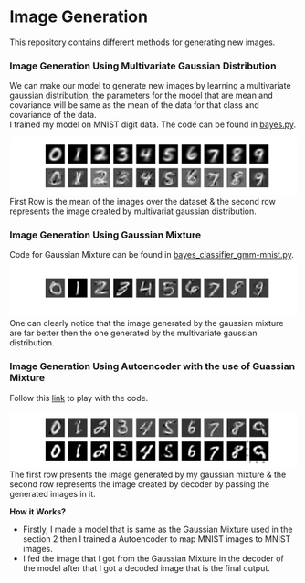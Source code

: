 # Image Generation
This repository contains different methods for generating new images.

### Image Generation Using Multivariate Gaussian Distribution 
We can make our model to generate new images by learning a multivariate gaussian distribution, the parameters for the model that are mean and covariance will be same as the mean of the data for that class and covariance of the data. <br>
I trained my model on MNIST digit data. The code can be found in [bayes.py](https://github.com/i-m-vivek/generating_images/blob/master/bayes.py).


![Bayes Generated Images](https://github.com/i-m-vivek/generating_images/blob/master/images/Bayes_Gen/generated_image-40000.png)
First Row is the mean of the images over the dataset & the second row represents the image created by multivariat gaussian distribution.<br>

### Image Generation Using Gaussian Mixture 
Code for Gaussian Mixture can be found in [bayes_classifier_gmm-mnist.py](https://github.com/i-m-vivek/generating_images/blob/master/bayes_classifier_gmm-mnist.py).
![Gaussian Mixture Generated Images](https://github.com/i-m-vivek/generating_images/blob/master/images/gmm_images/generated_image.png)<br>
One can clearly notice that the image generated by the gaussian mixture are far better then the one generated by the multivariate gaussian distribution.

### Image Generation Using Autoencoder with the use of Guassian Mixture 
Follow this [link](https://colab.research.google.com/drive/1-51-quUrtDcXyVrNRkEg7imb0NrLdo9r) to play with the code.<br>


![Gaussian Mixture With AE](https://github.com/i-m-vivek/generating_images/blob/master/images/gmm-bayes/decoded-9.png)
The first row presents the image generated by my gaussian mixture & the second row represents the image created by decoder by passing the generated images in it.<br>


__How it Works?__ <br> 
* Firstly, I made a model that is same as the Gaussian Mixture used in the section 2 then I trained a Autoencoder to map MNIST images to MNIST images. 
* I fed the image that I got from the Gaussian Mixture in the decoder of the model after that I got a decoded image that is the final output.
